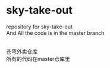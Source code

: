 # sky-take-out
repository for sky-take-out
<br>And All the code is in the master branch

<br>苍穹外卖仓库
<br>所有的代码在master仓库里
